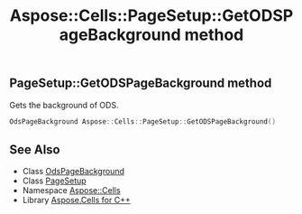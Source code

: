 ﻿---
title: Aspose::Cells::PageSetup::GetODSPageBackground method
linktitle: GetODSPageBackground
second_title: Aspose.Cells for C++ API Reference
description: 'Aspose::Cells::PageSetup::GetODSPageBackground method. Gets the background of ODS in C++.'
type: docs
weight: 600
url: /cpp/aspose.cells/pagesetup/getodspagebackground/
---
## PageSetup::GetODSPageBackground method


Gets the background of ODS.

```cpp
OdsPageBackground Aspose::Cells::PageSetup::GetODSPageBackground()
```

## See Also

* Class [OdsPageBackground](../../../aspose.cells.ods/odspagebackground/)
* Class [PageSetup](../)
* Namespace [Aspose::Cells](../../)
* Library [Aspose.Cells for C++](../../../)
